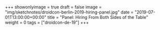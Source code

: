+++
showonlyimage = true
draft = false
image = "img/sketchnotes/droidcon-berlin-2019-hiring-panel.jpg"
date = "2019-07-01T13:00:00+00:00"
title = "Panel: Hiring From Both Sides of the Table"
weight = 0
tags = ["droidcon-de-19"]
+++
